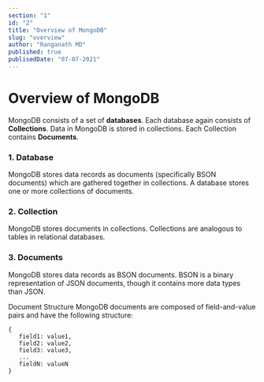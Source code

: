```yaml
---
section: "1"
id: "2"
title: "Overview of MongoDB"
slug: "overview"
author: "Ranganath MD"
published: true
publisedDate: "07-07-2021"
---
```


# Overview of MongoDB

MongoDB consists of a set of **databases**. Each database again consists of **Collections**. Data in MongoDB is stored in collections. Each Collection contains **Documents**. 

###  1. Database 
MongoDB stores data records as documents (specifically BSON documents) which are gathered together in collections. A database stores one or more collections of documents.

### 2. Collection
MongoDB stores documents in collections. Collections are analogous to tables in relational databases.

### 3. Documents
MongoDB stores data records as BSON documents. BSON is a binary representation of JSON documents, though it contains more data types than JSON.

Document Structure
MongoDB documents are composed of field-and-value pairs and have the following structure:

```
{
   field1: value1,
   field2: value2,
   field3: value3,
   ...
   fieldN: valueN
}
```
